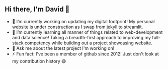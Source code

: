 ## Hi there, I'm David 👋

- 🔭 I’m currently working on updating my digital footprint! My personal website is under construction as I swap from jekyll to streamlit. 
- 🌱 I’m currently learning all manner of things related to web-development and data science! Taking a breadth-first approach to improving my full-stack competency while building out a project showcasing website. 
- 💬 Ask me about the latest project I'm working on!
- ⚡ Fun fact: I've been a member of github since 2012! Just don't look at my contribution history 😅

<!--
**algorhythmic/algorhythmic** is a ✨ _special_ ✨ repository because its `README.md` (this file) appears on your GitHub profile.

Here are some ideas to get you started:

- 🔭 I’m currently working on ...
- 🌱 I’m currently learning ...
- 👯 I’m looking to collaborate on ...
- 🤔 I’m looking for help with ...
- 💬 Ask me about ...
- 📫 How to reach me: ...
- 😄 Pronouns: ...
- ⚡ Fun fact: ...
-->
